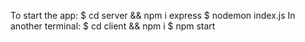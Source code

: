 To start the app:
$ cd server && npm i express
$ nodemon index.js
In another terminal:
$ cd client && npm i
$ npm start

